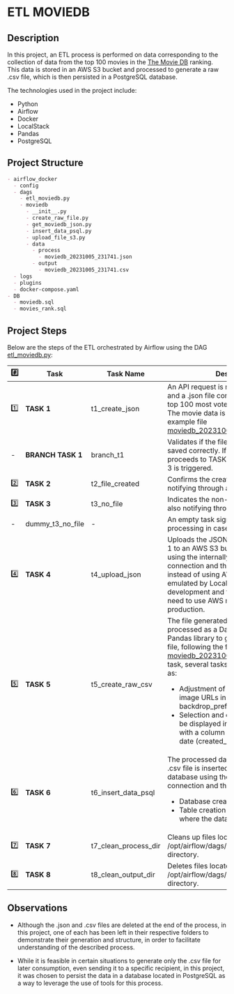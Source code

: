 # ETL MOVIEDB

## Description

In this project, an ETL process is performed on data corresponding to the collection of data from the top 100 movies in the [The Movie DB](https://www.themoviedb.org) ranking. This data is stored in an AWS S3 bucket and processed to generate a raw .csv file, which is then persisted in a PostgreSQL database.

The technologies used in the project include:
- Python
- Airflow
- Docker
- LocalStack
- Pandas
- PostgreSQL

## Project Structure

```md
- airflow_docker
  - config
  - dags
    - etl_moviedb.py
    - moviedb
      - __init__.py
      - create_raw_file.py
      - get_moviedb_json.py
      - insert_data_psql.py
      - upload_file_s3.py
      - data
        - process
          - moviedb_20231005_231741.json
        - output
          - moviedb_20231005_231741.csv
  - logs
  - plugins
  - docker-compose.yaml
- DB
  - moviedb.sql
  - movies_rank.sql
```

## Project Steps

Below are the steps of the ETL orchestrated by Airflow using the DAG [etl_moviedb.py](https://github.com/augustoafleal/python-airflow-etl_moviedb/blob/main/airflow_docker/dags/etl_moviedb.py):

| #️⃣ | Task | Task Name | Description |
|---| ---- | ----------- | ----- |
| 1️⃣ | **TASK 1** | t1_create_json | An API request is made to The Movie DB, and a .json file containing the data of the top 100 most voted movies is structured. The movie data is saved as shown in the example file [moviedb_20231005_231741.json](https://github.com/augustoafleal/python-airflow-etl_moviedb/blob/main/airflow_docker/dags/moviedb/data/process/moviedb_20231005_231741.json). |
| - | **BRANCH TASK 1** | branch_t1 | Validates if the file was generated and saved correctly. If saved correctly, it proceeds to TASK 1.2. If not saved, TASK 3 is triggered. |
| 2️⃣ | **TASK 2** | t2_file_created | Confirms the creation of the file by notifying through a Bash operator. |
| 3️⃣ | **TASK 3** | t3_no_file | Indicates the non-generation of the file, also notifying through a Bash operator. |
| - |   dummy_t3_no_file | - | An empty task signaling the end of processing in case no file was created. |
| 4️⃣ | **TASK 4** | t4_upload_json | Uploads the JSON file generated in TASK 1 to an AWS S3 bucket named *moviedb* using the internally configured Airflow connection and the S3Hook. In this case, instead of using AWS services, they are emulated by LocalStack to facilitate development and testing without the need to use AWS resources in production. |
| 5️⃣ | **TASK 5** | t5_create_raw_csv | The file generated in TASK 1 is processed as a DataFrame using the Pandas library to generate a raw CSV file, following the format of the file [moviedb_20231005_231741.csv](https://github.com/augustoafleal/python-airflow-etl_moviedb/blob/main/airflow_docker/dags/moviedb/data/output/moviedb_20231005_231741.csv). In this task, several tasks are performed, such as: <ul><li>Adjustment of data related to the image URLs in the poster and backdrop_prefix columns.</li><li>Selection and ordering of columns to be displayed in the final file, along with a column indicating the ingestion date (created_date).</li></ul> |
| 6️⃣ | **TASK 6** | t6_insert_data_psql | The processed data generated in the .csv file is inserted into a PostgreSQL database using the configured Airflow connection and the PostgresHook. <ul><li>Database creation script [moviedb](https://github.com/augustoafleal/python-airflow-etl_moviedb/blob/main/DB/moviedb.sql).</li><li>Table creation script [movies_rank](https://github.com/augustoafleal/python-airflow-etl_moviedb/blob/main/DB/moviedb.sql), where the data is persisted.</li></ul> |
| 7️⃣ | **TASK 7** | t7_clean_process_dir | Cleans up files located in the /opt/airflow/dags/moviedb/data/process/ directory. |
| 8️⃣ | **TASK 8** | t8_clean_output_dir | Deletes files located in the /opt/airflow/dags/moviedb/data/output/ directory. |

## Observations

- Although the .json and .csv files are deleted at the end of the process, in this project, one of each has been left in their respective folders to demonstrate their generation and structure, in order to facilitate understanding of the described process.

- While it is feasible in certain situations to generate only the .csv file for later consumption, even sending it to a specific recipient, in this project, it was chosen to persist the data in a database located in PostgreSQL as a way to leverage the use of tools for this process.

